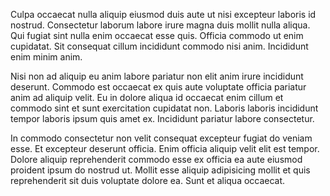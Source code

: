 Culpa occaecat nulla aliquip eiusmod duis aute ut nisi excepteur laboris id nostrud. Consectetur laborum labore irure magna duis mollit nulla aliqua. Qui fugiat sint nulla enim occaecat esse quis. Officia commodo ut enim cupidatat. Sit consequat cillum incididunt commodo nisi anim. Incididunt enim minim anim.

Nisi non ad aliquip eu anim labore pariatur non elit anim irure incididunt deserunt. Commodo est occaecat ex quis aute voluptate officia pariatur anim ad aliquip velit. Eu in dolore aliqua id occaecat enim cillum et commodo sint et sunt exercitation cupidatat non. Laboris laboris incididunt tempor laboris ipsum quis amet ex. Incididunt pariatur labore consectetur.

In commodo consectetur non velit consequat excepteur fugiat do veniam esse. Et excepteur deserunt officia. Enim officia aliquip velit elit est tempor. Dolore aliquip reprehenderit commodo esse ex officia ea aute eiusmod proident ipsum do nostrud ut. Mollit esse aliquip adipisicing mollit et quis reprehenderit sit duis voluptate dolore ea. Sunt et aliqua occaecat.